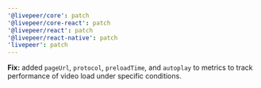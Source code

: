 ```yaml
---
'@livepeer/core': patch
'@livepeer/core-react': patch
'@livepeer/react': patch
'@livepeer/react-native': patch
'livepeer': patch
---
```


**Fix:** added `pageUrl`, `protocol`, `preloadTime`, and `autoplay` to metrics to track performance of video load under specific conditions.
